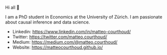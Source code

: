 ### 

Hi all 👋

I am a PhD student in Economics at the University of Zürich. I am passionate about causal inference and data science.

- Linkedin: https://www.linkedin.com/in/matteo-courthoud/
- Twitter: https://twitter.com/matteo.courthoud/
- Medium: https://medium.com/@matteo.courthoud/
- Website: https://matteocourthoud.github.io/
